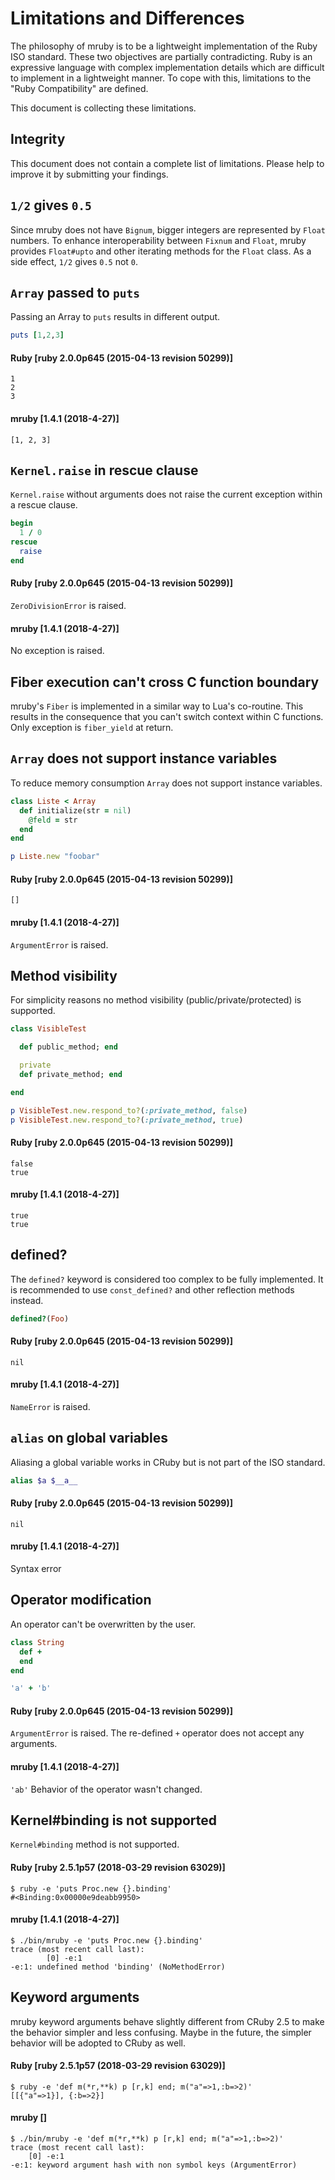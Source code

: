 # Limitations and Differences

The philosophy of mruby is to be a lightweight implementation of
the Ruby ISO standard. These two objectives are partially contradicting.
Ruby is an expressive language with complex implementation details which
are difficult to implement in a lightweight manner. To cope with this,
limitations to the "Ruby Compatibility" are defined.

This document is collecting these limitations.

## Integrity

This document does not contain a complete list of limitations.
Please help to improve it by submitting your findings.


## ```1/2``` gives ```0.5```

Since mruby does not have ```Bignum```, bigger integers are represented
by ```Float``` numbers. To enhance interoperability between ```Fixnum```
and ```Float```, mruby provides ```Float#upto``` and other iterating
methods for the ```Float``` class.  As a side effect, ```1/2``` gives ```0.5```
not ```0```.

## ```Array``` passed to ```puts```

Passing an Array to ```puts``` results in different output.

```ruby
puts [1,2,3]
```

#### Ruby [ruby 2.0.0p645 (2015-04-13 revision 50299)]

```
1
2
3
```

#### mruby [1.4.1 (2018-4-27)]

```
[1, 2, 3]
```

## ```Kernel.raise``` in rescue clause

```Kernel.raise``` without arguments does not raise the current exception within
a rescue clause.

```ruby
begin
  1 / 0
rescue
  raise
end
```

#### Ruby [ruby 2.0.0p645 (2015-04-13 revision 50299)]

```ZeroDivisionError``` is raised.

#### mruby [1.4.1 (2018-4-27)]

No exception is raised.

## Fiber execution can't cross C function boundary

mruby's ```Fiber``` is implemented in a similar way to Lua's co-routine. This
results in the consequence that you can't switch context within C functions.
Only exception is ```fiber_yield``` at return.

## ```Array``` does not support instance variables

To reduce memory consumption ```Array``` does not support instance variables.

```ruby
class Liste < Array
  def initialize(str = nil)
    @feld = str
  end
end

p Liste.new "foobar"
```

#### Ruby [ruby 2.0.0p645 (2015-04-13 revision 50299)]

``` [] ```

#### mruby [1.4.1 (2018-4-27)]

```ArgumentError``` is raised.

## Method visibility

For simplicity reasons no method visibility (public/private/protected) is
supported.

```ruby
class VisibleTest

  def public_method; end

  private
  def private_method; end

end

p VisibleTest.new.respond_to?(:private_method, false)
p VisibleTest.new.respond_to?(:private_method, true)
```

#### Ruby [ruby 2.0.0p645 (2015-04-13 revision 50299)]

```
false
true
```

#### mruby [1.4.1 (2018-4-27)]

```
true
true
```

## defined?

The ```defined?``` keyword is considered too complex to be fully
implemented. It is recommended to use ```const_defined?``` and
other reflection methods instead.

```ruby
defined?(Foo)
```

#### Ruby [ruby 2.0.0p645 (2015-04-13 revision 50299)]

```
nil
```

#### mruby [1.4.1 (2018-4-27)]

```NameError``` is raised.

## ```alias``` on global variables

Aliasing a global variable works in CRuby but is not part
of the ISO standard.

```ruby
alias $a $__a__
```

#### Ruby [ruby 2.0.0p645 (2015-04-13 revision 50299)]

``` nil ```

#### mruby [1.4.1 (2018-4-27)]

Syntax error

## Operator modification

An operator can't be overwritten by the user.

```ruby
class String
  def +
  end
end

'a' + 'b'
```

#### Ruby [ruby 2.0.0p645 (2015-04-13 revision 50299)]

```ArgumentError``` is raised.
The re-defined ```+``` operator does not accept any arguments.

#### mruby [1.4.1 (2018-4-27)]

``` 'ab' ```
Behavior of the operator wasn't changed.

## Kernel#binding is not supported

`Kernel#binding` method is not supported.

#### Ruby [ruby 2.5.1p57 (2018-03-29 revision 63029)]

```
$ ruby -e 'puts Proc.new {}.binding'
#<Binding:0x00000e9deabb9950>
```

#### mruby [1.4.1 (2018-4-27)]

```
$ ./bin/mruby -e 'puts Proc.new {}.binding'
trace (most recent call last):
        [0] -e:1
-e:1: undefined method 'binding' (NoMethodError)
```

## Keyword arguments

mruby keyword arguments behave slightly different from CRuby 2.5
to make the behavior simpler and less confusing. Maybe in the
future, the simpler behavior will be adopted to CRuby as well.

#### Ruby [ruby 2.5.1p57 (2018-03-29 revision 63029)]

```
$ ruby -e 'def m(*r,**k) p [r,k] end; m("a"=>1,:b=>2)'
[[{"a"=>1}], {:b=>2}]
```

#### mruby []

```
$ ./bin/mruby -e 'def m(*r,**k) p [r,k] end; m("a"=>1,:b=>2)'
trace (most recent call last):
	[0] -e:1
-e:1: keyword argument hash with non symbol keys (ArgumentError)
```
